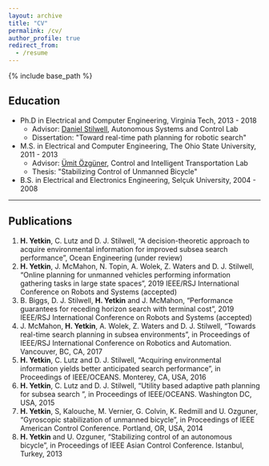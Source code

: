 ```yaml
---
layout: archive
title: "CV"
permalink: /cv/
author_profile: true
redirect_from:
  - /resume
---
```


{% include base_path %}


## Education
* Ph.D in Electrical and Computer Engineering, Virginia Tech, 2013 - 2018
  - Advisor: [Daniel Stilwell](https://autonomyandrobotics.centers.vt.edu/people/stilwell.html), Autonomous Systems and Control Lab
  - Dissertation: "Toward real-time path planning for robotic search"
* M.S. in Electrical and Computer Engineering, The Ohio State University, 2011 - 2013
  - Advisor: [Ümit Özgüner](http://citr.osu.edu/CrIS/Umit_Ozguner.html), Control and Intelligent Transportation Lab
  - Thesis: "Stabilizing Control of Unmanned Bicycle"
* B.S. in Electrical and Electronics Engineering, Selçuk University, 2004 - 2008

---

## Publications
1. **H. Yetkin**, C. Lutz and D. J. Stilwell, “A decision-theoretic approach to acquire environmental information for improved subsea search performance”, Ocean Engineering (under review)
2. **H. Yetkin**, J. McMahon, N. Topin, A. Wolek, Z. Waters and D. J. Stilwell, “Online planning for unmanned vehicles performing information gathering tasks in large state spaces”, 2019 IEEE/RSJ International Conference on Robots and Systems (accepted)
3. B. Biggs, D. J. Stilwell, **H. Yetkin** and J. McMahon, “Performance guarantees for receding horizon search with terminal cost”, 2019 IEEE/RSJ International Conference on Robots and Systems (accepted)
4. J. McMahon, **H. Yetkin**, A. Wolek, Z. Waters and D. J. Stilwell, “Towards real-time search planning in subsea environments”, in Proceedings of IEEE/RSJ International Conference on Robotics and Automation. Vancouver, BC, CA, 2017
5. **H. Yetkin**, C. Lutz and D. J. Stilwell, “Acquiring environmental information yields better anticipated search performance”, in Proceedings of IEEE/OCEANS. Monterey, CA, USA, 2016
6. **H. Yetkin**, C. Lutz and D. J. Stilwell, “Utility based adaptive path planning for subsea search ”, in Proceedings of IEEE/OCEANS. Washington DC, USA, 2015
7. **H. Yetkin**, S, Kalouche, M. Vernier, G. Colvin, K. Redmill and U. Ozguner, “Gyroscopic stabilization of unmanned bicycle”, in Proceedings of IEEE American Control Conference. Portland, OR, USA, 2014
8. **H. Yetkin** and U. Ozguner, “Stabilizing control of an autonomous bicycle”, in Proceedings of IEEE Asian Control Conference. Istanbul, Turkey, 2013
  
